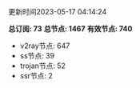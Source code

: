 更新时间2023-05-17 04:14:24

**总订阅: 73**
**总节点: 1467**
**有效节点: 740**
- v2ray节点: 647
- ss节点: 39
- trojan节点: 52
- ssr节点: 2
